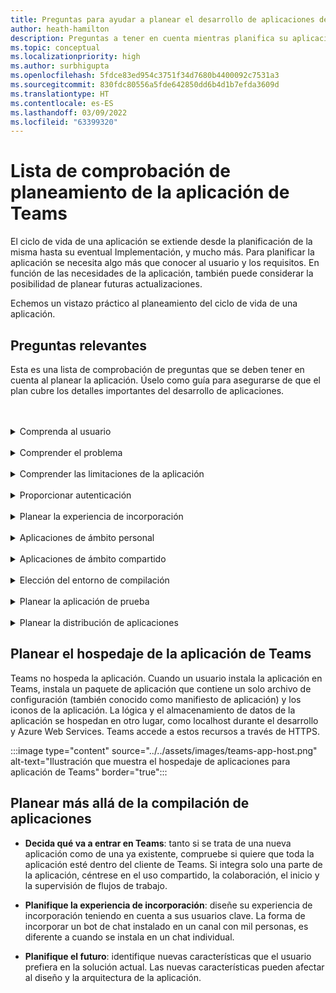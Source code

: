 ```yaml
---
title: Preguntas para ayudar a planear el desarrollo de aplicaciones de Teams
author: heath-hamilton
description: Preguntas a tener en cuenta mientras planifica su aplicación, entender al usuario y sus necesidades, comprender los problemas del usuario que resolvería su aplicación, planificar la autenticación del usuario y su experiencia de incorporación
ms.topic: conceptual
ms.localizationpriority: high
ms.author: surbhigupta
ms.openlocfilehash: 5fdce83ed954c3751f34d7680b4400092c7531a3
ms.sourcegitcommit: 830fdc80556a5fde642850dd6b4d1b7efda3609d
ms.translationtype: HT
ms.contentlocale: es-ES
ms.lasthandoff: 03/09/2022
ms.locfileid: "63399320"
---
```

# <a name="teams-app-planning-checklist"></a>Lista de comprobación de planeamiento de la aplicación de Teams

El ciclo de vida de una aplicación se extiende desde la planificación de la misma hasta su eventual Implementación, y mucho más. Para planificar la aplicación se necesita algo más que conocer al usuario y los requisitos. En función de las necesidades de la aplicación, también puede considerar la posibilidad de planear futuras actualizaciones.

Echemos un vistazo práctico al planeamiento del ciclo de vida de una aplicación.

## <a name="relevant-questions"></a>Preguntas relevantes

Esta es una lista de comprobación de preguntas que se deben tener en cuenta al planear la aplicación. Úselo como guía para asegurarse de que el plan cubre los detalles importantes del desarrollo de aplicaciones.

<br>
<br>
<details>
<summary>Comprenda al usuario</summary>

| # | Considere: |
| --- | --- |
| 1 | ¿Son los usuarios principalmente trabajadores directos con clientes móviles? |
| 2 | ¿Espera que muchos usuarios invitados necesiten acceso a la aplicación? |
| 3 | ¿Usan equipos y canales o, principalmente, chats grupales? |
| 4 | ¿Qué grado de sofisticación técnica tienen sus usuarios principales? |
| 5 | ¿Necesita una experiencia de incorporación completa o le bastan unos cuantos consejos? |

</details>
<br>
<details>
<summary>Comprender el problema</summary>

| # | Considere: |
|--- | --- |
| 1 | ¿Cuáles son las ventajas y desventajas del estado actual del sistema que usan sus usuarios? |
| 2 | ¿Cuáles son los problemas a los que se enfrentan los usuarios que desea solucionar? |
| 3 | ¿Qué características o funcionalidades les gustan y les encantan a sus usuarios en la forma actual de realizar el proceso? |

</details>
<br>
<details>
<summary>Comprender las limitaciones de la aplicación</summary>

| # | Considere: |
| --- | --- |
| 1 | ¿Cuáles son los retos que plantea la integración del back-end de la aplicación actual? |
| 2 | ¿Quién es el propietario de los datos del back-end: la empresa o terceros? |
| 3 | ¿Hay firewalls que afecten al funcionamiento de la aplicación? |
| 4 | ¿Existen API para acceder a los datos que necesita para el funcionamiento de su aplicación? |

</details>
<br>
<details>
<summary>Proporcionar autenticación</summary>

| # | Considere:|
|--- | --- |
| 1 | ¿Accederán los usuarios a diferentes vistas de los datos en función de sus funciones? |
| 2 | ¿Hay datos personales involucrados? |
| 3 | ¿Las interacciones también se basarán en los roles de usuario? |
| 4 | ¿Podrán los usuarios externos acceder a la aplicación? |

</details>
<br>
<details>
<summary>Planear la experiencia de incorporación</summary>

| # | Considere: |
| --- | --- |
| 1 | ¿Qué ocurre cuando un usuario configura por primera vez la pestaña en un canal? |
| 2 | Si está compartiendo tarjetas con una extensión de mensajería, ¿tiene sentido agregar un pequeño vínculo a una página de información para ayudar a presentar a los usuarios qué otras cosas puede hacer la aplicación? |
| 3 | ¿Espera que la mayoría de la gente tenga ya algún contexto de para qué sirve la aplicación, o que ya haya usado sus servicios en otro contexto? |
| 4 | ¿Llegan a la aplicación sin conocimientos previos? |

</details>
<br>
<details>
<summary>Aplicaciones de ámbito personal</summary>

| # | Considere: |
| --- | --- |
| 1 | ¿Se requiere una interacción individual con la aplicación por razones de privacidad u otros motivos? Por ejemplo, la comprobación del saldo de las vacaciones u otra información privada. |
| 2 | ¿Va a haber colaboración entre usuarios que pueden no tener ningún Teams en común? Por ejemplo, encontrar los próximos eventos de toda la organización en una empresa. |
| 3 | ¿Hay notificaciones o mensajes personalizados que deban enviarse al usuario a lo largo de la experiencia de la aplicación Teams? |

</details>
<br>
<details>
<summary>Aplicaciones de ámbito compartido</summary>

| # | Considere: |
| --- | --- |
| 1 | ¿La información que presenta la aplicación, ya sea en ficha o a través de un bot, es relevante y útil para la mayoría de los miembros de un equipo? Por ejemplo, la aplicación Scrum. |
| 2 | ¿Podría cambiar el contexto de la aplicación en función del equipo al que se agregue? Por ejemplo, las tareas de Planner son diferentes para distintos equipos. |
| 3 | ¿Es posible que todos los miembros de un rol que necesiten colaborar formen parte de un único equipo? Por ejemplo, agentes que trabajan en la solución de un vale. |

</details>
<br>
<details>
<summary>Elección del entorno de compilación</summary>

Sugerencia: opciones que ayudan a seleccionar el entorno correcto en función de las necesidades de la aplicación.
</details>
<br>
<details>
<summary>Planear la aplicación de prueba</summary>

Sugerencia: opciones que ayudan a determinar el mejor entorno de prueba para la aplicación.
</details>
<br>
<details>
<summary>Planear la distribución de aplicaciones</summary>

Sugerencia: opciones que ayudan a determinar el mejor modelo de distribución.

</details>

## <a name="plan-for-hosting-your-teams-app"></a>Planear el hospedaje de la aplicación de Teams

Teams no hospeda la aplicación. Cuando un usuario instala la aplicación en Teams, instala un paquete de aplicación que contiene un solo archivo de configuración (también conocido como manifiesto de aplicación) y los iconos de la aplicación. La lógica y el almacenamiento de datos de la aplicación se hospedan en otro lugar, como localhost durante el desarrollo y Azure Web Services. Teams accede a estos recursos a través de HTTPS.

:::image type="content" source="../../assets/images/teams-app-host.png" alt-text="Ilustración que muestra el hospedaje de aplicaciones para aplicación de Teams" border="true":::

## <a name="plan-beyond-app-building"></a>Planear más allá de la compilación de aplicaciones

- **Decida qué va a entrar en Teams**: tanto si se trata de una nueva aplicación como de una ya existente, compruebe si quiere que toda la aplicación esté dentro del cliente de Teams. Si integra solo una parte de la aplicación, céntrese en el uso compartido, la colaboración, el inicio y la supervisión de flujos de trabajo.

- **Planifique la experiencia de incorporación**: diseñe su experiencia de incorporación teniendo en cuenta a sus usuarios clave. La forma de incorporar un bot de chat instalado en un canal con mil personas, es diferente a cuando se instala en un chat individual.

- **Planifique el futuro**: identifique nuevas características que el usuario prefiera en la solución actual. Las nuevas características pueden afectar al diseño y la arquitectura de la aplicación.
